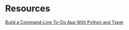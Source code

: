 # Resources 
[Build a Command-Line To-Do App With Python and Typer](https://realpython.com/python-typer-cli/#demo)